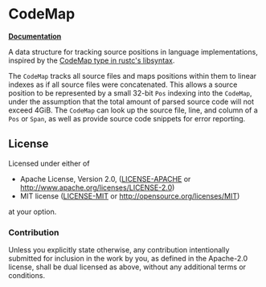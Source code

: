 # CodeMap

**[Documentation](https://docs.rs/codemap)**

A data structure for tracking source positions in language implementations, inspired by the
[CodeMap type in rustc's libsyntax](https://github.com/rust-lang/rust/blob/master/src/libsyntax/codemap.rs).

The `CodeMap` tracks all source files and maps positions within them to linear indexes as if all
source files were concatenated. This allows a source position to be represented by a small
32-bit `Pos` indexing into the `CodeMap`, under the assumption that the total amount of parsed
source code will not exceed 4GiB. The `CodeMap` can look up the source file, line, and column
of a `Pos` or `Span`, as well as provide source code snippets for error reporting.

## License

Licensed under either of

 * Apache License, Version 2.0, ([LICENSE-APACHE](LICENSE-APACHE) or http://www.apache.org/licenses/LICENSE-2.0)
 * MIT license ([LICENSE-MIT](LICENSE-MIT) or http://opensource.org/licenses/MIT)

at your option.

### Contribution

Unless you explicitly state otherwise, any contribution intentionally
submitted for inclusion in the work by you, as defined in the Apache-2.0
license, shall be dual licensed as above, without any additional terms or
conditions.
